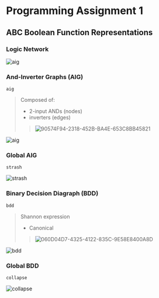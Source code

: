 # Programming Assignment 1

## ABC Boolean Function Representations
### Logic Network

![aig](https://github.com/user-attachments/assets/24704445-a1ff-4517-a728-493497a93b18)

### And-Inverter Graphs (AIG)
`aig`  
> Composed of:
> * 2-input ANDs (nodes)
> * inverters (edges)
>> ![90574F94-2318-452B-BA4E-653C8BB45821](https://github.com/user-attachments/assets/a5957173-a29e-451c-a58c-6acfc6fafae0)

![aig](https://github.com/user-attachments/assets/b3b347f3-c6f7-45cc-962d-cd80fba87c6f)


### Global AIG
`strash`

![strash](https://github.com/user-attachments/assets/523337c9-cddd-4d33-8c7d-59195df55df0)


### Binary Decision Diagraph (BDD)
`bdd`
> Shannon expression
> * Canonical
>> ![060D04D7-4325-4122-835C-9E58E8400A8D](https://github.com/user-attachments/assets/6535deda-844b-4acc-a231-0a8ff139f58f)

![bdd](https://github.com/user-attachments/assets/481a6440-342c-493d-951d-76de46d0f892)

### Global BDD
`collapse`

![collapse](https://github.com/user-attachments/assets/3bed235d-fd38-4fb6-bf74-fe0d1e9238bf)

